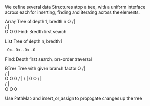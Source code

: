 We define several data Structures atop a tree, with a uniform interface
across each for inserting, finding and iterating across the elements.

Array
Tree of depth 1, bredth n
        O
       /|\
      / | \
     O  O  O
Find: Bredth first search
 

List
Tree of depth n, bredth 1

     O<--O<--O<--O
Find: Depth first search, pre-order traversal

BTree
Tree with given branch factor
           O
          /|\
         / | \
        O  O  O
       /   |
      /    |
     O     O
    /|\
   / | \
  O  O  O


Use PathMap and insert_or_assign to propogate changes up the tree
